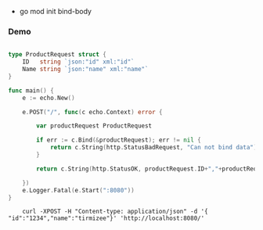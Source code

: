 - go mod init bind-body


### Demo

```go

type ProductRequest struct {
	ID   string `json:"id" xml:"id"`
	Name string `json:"name" xml:"name"`
}

func main() {
	e := echo.New()

	e.POST("/", func(c echo.Context) error {

		var productRequest ProductRequest

		if err := c.Bind(&productRequest); err != nil {
			return c.String(http.StatusBadRequest, "Can not bind data")
		}

		return c.String(http.StatusOK, productRequest.ID+","+productRequest.Name)

	})
	e.Logger.Fatal(e.Start(":8080"))
}


```


        curl -XPOST -H "Content-type: application/json" -d '{ "id":"1234","name":"tirmizee"}' 'http://localhost:8080/'